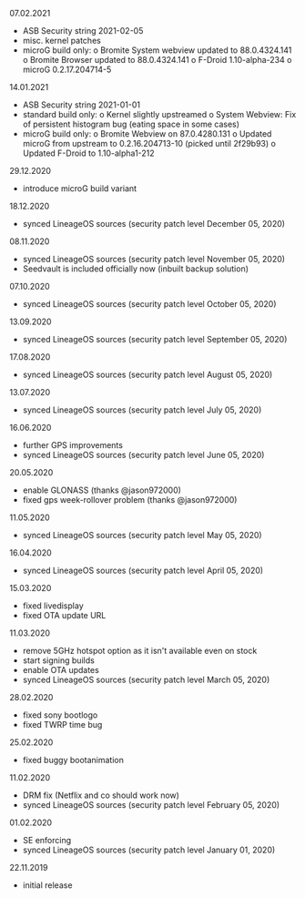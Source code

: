 07.02.2021

- ASB Security string 2021-02-05
- misc. kernel patches
- microG build only:
  o Bromite System webview updated to 88.0.4324.141
  o Bromite Browser updated to 88.0.4324.141
  o F-Droid 1.10-alpha-234
  o microG 0.2.17.204714-5


14.01.2021

- ASB Security string 2021-01-01
- standard build only:
  o Kernel slightly upstreamed
  o System Webview: Fix of persistent histogram bug (eating space in some cases)
- microG build only:
  o Bromite Webview on 87.0.4280.131
  o Updated microG from upstream to 0.2.16.204713-10 (picked until 2f29b93)
  o Updated F-Droid to 1.10-alpha1-212


29.12.2020

- introduce microG build variant


18.12.2020

- synced LineageOS sources (security patch level December 05, 2020)


08.11.2020

- synced LineageOS sources (security patch level November 05, 2020)
- Seedvault is included officially now (inbuilt backup solution)


07.10.2020

- synced LineageOS sources (security patch level October 05, 2020)


13.09.2020

- synced LineageOS sources (security patch level September 05, 2020)


17.08.2020

- synced LineageOS sources (security patch level August 05, 2020)


13.07.2020

- synced LineageOS sources (security patch level July 05, 2020)


16.06.2020

- further GPS improvements
- synced LineageOS sources (security patch level June 05, 2020)


20.05.2020

- enable GLONASS (thanks @jason972000)
- fixed gps week-rollover problem (thanks @jason972000)


11.05.2020

- synced LineageOS sources (security patch level May 05, 2020)


16.04.2020

- synced LineageOS sources (security patch level April 05, 2020)


15.03.2020

- fixed livedisplay
- fixed OTA update URL


11.03.2020

- remove 5GHz hotspot option as it isn't available even on stock
- start signing builds
- enable OTA updates
- synced LineageOS sources (security patch level March 05, 2020)


28.02.2020

- fixed sony bootlogo
- fixed TWRP time bug


25.02.2020

- fixed buggy bootanimation


11.02.2020

- DRM fix (Netflix and co should work now)
- synced LineageOS sources (security patch level February 05, 2020)


01.02.2020

- SE enforcing
- synced LineageOS sources (security patch level January 01, 2020)


22.11.2019

- initial release

